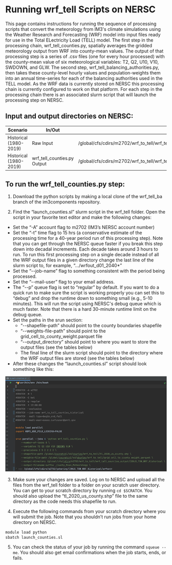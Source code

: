 # Running wrf_tell Scripts on NERSC
>
This page contains instructions for running the sequence of processing scripts that convert the meteorology from IM3's climate simulations using the Weather Research and Forecasting (WRF) model into input files ready for use in the Total ELectricity Load (TELL) model. The first step in the processing chain, wrf_tell_counties.py, spatially averages the gridded meteorology output from WRF into county-mean values. The output of that processing step is a series of .csv files (one for every hour processed) with the county-mean value of six meteorological variables: T2, Q2, U10, V10, SWDOWN, and GLW. The second step, wrf_tell_balancing_authorities.py, then takes these county-level hourly values and population-weights them into an annual time-series for each of the balancing authorities used in the TELL model. As the WRF data is currently stored on NERSC this processing chain is currently configured to work on that platform. For each step in the processing chain there is an associated slurm script that will launch the processing step on NERSC.
>
## Input and output directories on NERSC:

| Scenario | In/Out | Path |
| ------------- | ------------- | ------------- |
| Historical (1980-2019) | Raw Input | /global/cfs/cdirs/m2702/wrf_to_tell/wrf_tell_counties_output/CONUS_TGW_WRF_Historical/ |
| Historical (1980-2019) | wrf_tell_counties.py Output | /global/cfs/cdirs/m2702/wrf_to_tell/wrf_tell_bas_output/CONUS_TGW_WRF_Historical/ |


## To run the wrf_tell_counties.py step:
1. Download the python scripts by making a local clone of the wrf_tell_ba branch of the im3components repository.

2. Find the “launch_counties.sl” slurm script in the wrf_tell folder. Open the script in your favorite text editor and make the following changes:
  * Set the “-A” account flag to m2702 (IM3’s NERSC account number)
  * Set the “-t” time flag to 15 hrs (a conservative estimate of the processing time for a 40-year period run of this processing step). Note that you can get through the NERSC queue faster if you break this step down into decadal increments. Each decade takes around 3 hours to run. To run this first processing step on a single decade instead of all the WRF output files in a given directory change the last line of the slurm script to, for example, “…/wrfout_d01_2040*”
  * Set the “--job-name” flag to something consistent with the period being processed.
  * Set the “--mail-user” flag to your email address.
  * The “--p” queue flag is set to “regular” by default. If you want to do a quick run to make sure the script is working properly you can set this to “debug” and drop the runtime down to something small (e.g., 5-10 minutes). This will run the script using NERSC's debug queue which is much faster. Note that there is a hard 30-minute runtime limit on the debug queue.
  * Set the paths in the srun section:
    * “--shapefile-path” should point to the county boundaries shapefile
    * “--weights-file-path” should point to the grid_cell_to_county_weight.parquet file
    * “--output_directory” should point to where you want to store the output files (see the tables below)
    * The final line of the slurm script should point to the directory where the WRF output files are stored (see the tables below)
  * After these changes the “launch_counties.sl” script should look something like this:

![Lauch Counties](images/launch_counties_completed.png)

3. Make sure your changes are saved. Log on to NERSC and upload all the files from the wrf_tell folder to a folder on your scratch user directory. You can get to your scratch directory by running ```cd $SCRATCH```. You should also upload the “tl_2020_us_county.shp” file to the same directory as the code needs this shapefile to run.

4. Execute the following commands from your scratch directory where you will submit the job. Note that you shouldn’t run jobs from your home directory on NERSC.
```
module load python
sbatch launch_counties.sl
```

5. You can check the status of your job by running the command ```squeue --me```. You should also get email confirmations when the job starts, ends, or fails.
